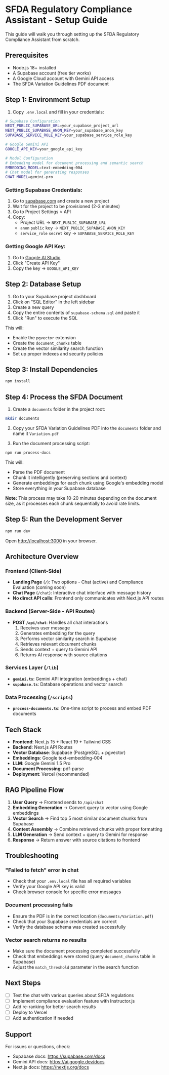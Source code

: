 # SFDA Regulatory Compliance Assistant - Setup Guide

This guide will walk you through setting up the SFDA Regulatory Compliance Assistant from scratch.

## Prerequisites

- Node.js 18+ installed
- A Supabase account (free tier works)
- A Google Cloud account with Gemini API access
- The SFDA Variation Guidelines PDF document

## Step 1: Environment Setup

1. Copy `.env.local` and fill in your credentials:

```bash
# Supabase Configuration
NEXT_PUBLIC_SUPABASE_URL=your_supabase_project_url
NEXT_PUBLIC_SUPABASE_ANON_KEY=your_supabase_anon_key
SUPABASE_SERVICE_ROLE_KEY=your_supabase_service_role_key

# Google Gemini API
GOOGLE_API_KEY=your_google_api_key

# Model Configuration
# Embedding model for document processing and semantic search
EMBEDDING_MODEL=text-embedding-004
# Chat model for generating responses
CHAT_MODEL=gemini-pro
```

### Getting Supabase Credentials:

1. Go to [supabase.com](https://supabase.com) and create a new project
2. Wait for the project to be provisioned (2-3 minutes)
3. Go to Project Settings > API
4. Copy:
   - Project URL → `NEXT_PUBLIC_SUPABASE_URL`
   - `anon` `public` key → `NEXT_PUBLIC_SUPABASE_ANON_KEY`
   - `service_role` `secret` key → `SUPABASE_SERVICE_ROLE_KEY`

### Getting Google API Key:

1. Go to [Google AI Studio](https://aistudio.google.com/app/apikey)
2. Click "Create API Key"
3. Copy the key → `GOOGLE_API_KEY`

## Step 2: Database Setup

1. Go to your Supabase project dashboard
2. Click on "SQL Editor" in the left sidebar
3. Create a new query
4. Copy the entire contents of `supabase-schema.sql` and paste it
5. Click "Run" to execute the SQL

This will:
- Enable the `pgvector` extension
- Create the `document_chunks` table
- Create the vector similarity search function
- Set up proper indexes and security policies

## Step 3: Install Dependencies

```bash
npm install
```

## Step 4: Process the SFDA Document

1. Create a `documents` folder in the project root:
```bash
mkdir documents
```

2. Copy your SFDA Variation Guidelines PDF into the `documents` folder and name it `Variation.pdf`

3. Run the document processing script:
```bash
npm run process-docs
```

This will:
- Parse the PDF document
- Chunk it intelligently (preserving sections and context)
- Generate embeddings for each chunk using Google's embedding model
- Store everything in your Supabase database

**Note:** This process may take 10-20 minutes depending on the document size, as it processes each chunk sequentially to avoid rate limits.

## Step 5: Run the Development Server

```bash
npm run dev
```

Open [http://localhost:3000](http://localhost:3000) in your browser.

## Architecture Overview

### Frontend (Client-Side)
- **Landing Page** (`/`): Two options - Chat (active) and Compliance Evaluation (coming soon)
- **Chat Page** (`/chat`): Interactive chat interface with message history
- **No direct API calls**: Frontend only communicates with Next.js API routes

### Backend (Server-Side - API Routes)
- **POST `/api/chat`**: Handles all chat interactions
  1. Receives user message
  2. Generates embedding for the query
  3. Performs vector similarity search in Supabase
  4. Retrieves relevant document chunks
  5. Sends context + query to Gemini API
  6. Returns AI response with source citations

### Services Layer (`/lib`)
- **`gemini.ts`**: Gemini API integration (embeddings + chat)
- **`supabase.ts`**: Database operations and vector search

### Data Processing (`/scripts`)
- **`process-documents.ts`**: One-time script to process and embed PDF documents

## Tech Stack

- **Frontend**: Next.js 15 + React 19 + Tailwind CSS
- **Backend**: Next.js API Routes
- **Vector Database**: Supabase (PostgreSQL + pgvector)
- **Embeddings**: Google text-embedding-004
- **LLM**: Google Gemini 1.5 Pro
- **Document Processing**: pdf-parse
- **Deployment**: Vercel (recommended)

## RAG Pipeline Flow

1. **User Query** → Frontend sends to `/api/chat`
2. **Embedding Generation** → Convert query to vector using Google embeddings
3. **Vector Search** → Find top 5 most similar document chunks from Supabase
4. **Context Assembly** → Combine retrieved chunks with proper formatting
5. **LLM Generation** → Send context + query to Gemini for response
6. **Response** → Return answer with source citations to frontend

## Troubleshooting

### "Failed to fetch" error in chat
- Check that your `.env.local` file has all required variables
- Verify your Google API key is valid
- Check browser console for specific error messages

### Document processing fails
- Ensure the PDF is in the correct location (`documents/Variation.pdf`)
- Check that your Supabase credentials are correct
- Verify the database schema was created successfully

### Vector search returns no results
- Make sure the document processing completed successfully
- Check that embeddings were stored (query `document_chunks` table in Supabase)
- Adjust the `match_threshold` parameter in the search function

## Next Steps

- [ ] Test the chat with various queries about SFDA regulations
- [ ] Implement compliance evaluation feature with Instructor.js
- [ ] Add re-ranking for better search results
- [ ] Deploy to Vercel
- [ ] Add authentication if needed

## Support

For issues or questions, check:
- Supabase docs: https://supabase.com/docs
- Gemini API docs: https://ai.google.dev/docs
- Next.js docs: https://nextjs.org/docs
